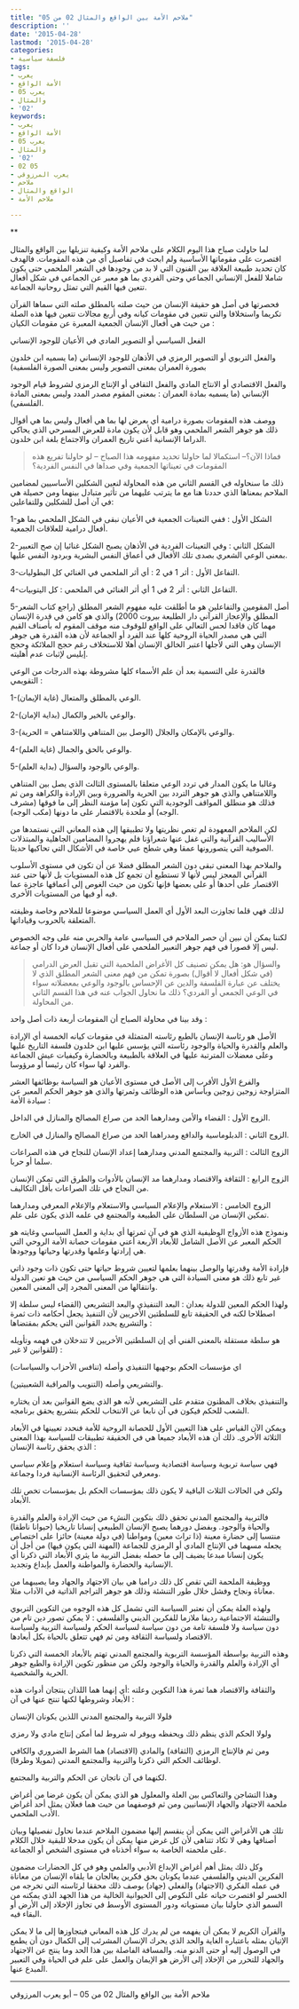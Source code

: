 ```yaml
---
title: "ملاحم الأمة بين الواقع والمثال 02 من 05"
description: ''
date: '2015-04-28'
lastmod: '2015-04-28'
categories:
- فلسفة سياسية
tags:
- يعرب
- الأمة الواقع
- 05 يعرب
- والمثال
- '02'
keywords:
- يعرب
- الأمة الواقع
- 05 يعرب
- والمثال
- '02'
- 02 05
- يعرب المرزوقي
- ملاحم
- الواقع والمثال
- ملاحم الأمة

---
```

**



لما حاولت صباح هذا اليوم الكلام على ملاحم الأمة وكيفية تنزيلها بين الواقع والمثال اقتصرت على مقوماتها الأساسية ولم ابحث في تفاصيل أي من هذه المقومات. فالهدف كان تحديد طبيعة العلاقة بين الفنون التي لا بد من وجودها في الشعر الملحمي حتى يكون شاملا للفعل الإنساني الجماعي وحتى الفردي بما هو معبر عن الجماعي في شكل أفعال تتعين فيها القيم التي تمثل روحانية الجماعة.

فحصرتها في أصل هو حقيقة الإنسان من حيث صلته بالمطلق صلته التي سماها القرآن تكريما واستخلافا والتي تتعين في مقومات كيانه وفي أربع مجالات تتعين فيها هذه الصلة من حيث هي أفعال الإنسان الجمعية المعبرة عن مقومات الكيان :

الفعل السياسي أو التصوير المادي في الأعيان للوجود الإنساني

والفعل التربوي أو التصوير الرمزي في الأذهان للوجود الإنساني (ما يسميه ابن خلدون بصورة العمران بمعنى التصوير وليس بمعنى الصورة الفلسفية)

والفعل الاقتصادي أو الانتاج المادي والفعل الثقافي أو الإنتاج الرمزي لشروط قيام الوجود الإنساني (ما يسميه بمادة العمران : بمعنى المقوم مصدر المدد وليس بمعنى المادة الفلسفي).

ووصف هذه المقومات بصورة درامية أي بعرض لها بما هي أفعال وليس بما هي أقوال ذلك هو جوهر الشعر الملحمي وهو قابل لأن يكون مادة للعرض المسرحي الذي يحاكي الدراما الإنسانية أعني تاريخ العمران والاجتماع بلغة ابن خلدون.

> فماذا الآن؟– استكمالا لما حاولنا تحديد مفهومه هذا الصباح – لو حاولنا تفريع هذه المقومات في تعيناتها الجمعية وفي صداها في النفس الفردية؟

ذلك ما سنحاوله في القسم الثاني من هذه المحاولة لنعين الشكلين الأساسيين لمضامين الملاحم بمعناها الذي حددنا هنا مع ما يترتب عليهما من تأثير متبادل بينهما ومن حصيلة هي في آن أصل للشكلين وللتفاعلين:

1-الشكل الأول : ففي التعينات الجمعية في الأعيان نبقى في الشكل الملحمي بما هو أفعال درامية للعلاقات الجمعية.

2-الشكل الثاني : وفي التعينات الفردية في الأذهان يصبح الشكل غنائيا إن صح التعبير بمعنى الوعي الشعري بصدى تلك الأفعال في أعماق النفس البشرية وبردود النفس عليها.

3-التفاعل الأول : أثر 1 في 2 : أي أثر الملحمي في الغنائي كل البطوليات.

4-التفاعل الثاني : أثر 2 في 1 أي أثر الغنائي في الملحمي : كل اليتوبيات.

5-أصل المقومين والتفاعلين هو ما أطلقت عليه مفهوم الشعر المطلق (راجع كتاب الشعر المطلق والإعجاز القرآني دار الطليعة بيروت 2000) والذي هو كامن في قدرة الإنسان مهما كان فاقدا لحس التعالي على الواقع للوقوف منه موقف المقوم له بأصناف القيم التي هي مصدر الحياة الروحية كلها عند الفرد أو الجماعة لأن هذه القدرة هي جوهر الإنسان وهي التي لأجلها اعتبر الخالق الإنسان أهلا للاستخلاف رغم حجج الملائكة وحجج إبليس لإثبات عدم أهليته.

فالقدرة على التسمية بعد أن علم الأسماء كلها مشروطة بهذه الدرجات من الوعي التقويمي :

1-الوعي بالمطلق والمتعال (غاية الإيمان).

2-والوعي بالخير والكمال (بداية الإمان).

3-والوعي بالإمكان والجلال (الوصل بين المتناهي واللامتناهي = الحرية).

4-والوعي بالحق والجمال (غاية العلم).

5-والوعي بالوجود والسؤال (بداية العلم).

وغالبا ما يكون المدار في تردد الوعي متعلقا بالمستوى الثالث الذي يصل بين المتناهي واللامتناهي والذي هو جوهر التردد بين الحرية والضرورة وبين الإرادة والكراهة ومن ثم فذلك هو منطلق المواقف الوجودية التي تكون إما مؤمنة النظر إلى ما فوقها (مشرف الوجه) أو ملحدة بالاقتصار على ما دونها (مكب الوجه).

لكن الملاحم المعهودة لم تغص نظريتها ولا تطبيقها إلى هذه المعاني التي نستمدها من الأساليب القرآنية والتي غفل عنها شعراؤنا فلم يهجروا المضامين الجاهلية والمبتذلات الصوفية التي يتصورونها عمقا وهي شطح عيي خاصة في الأشكال التي تحاكيها حديثا.

والملاحم بهذا المعنى تبقى دون الشعر المطلق فضلا عن أن تكون في مستوى الأسلوب القرآني المعجز ليس لأنها لا تستطيع أن تجمع كل هذه المستويات بل لأنها حتى عند الاقتصار على أحدها أو على بعضها فإنها تكون من حيث الغوص إلى أعماقها عاجزة عما فيه أو فيها من المستويات الأخرى.

لذلك فهي قلما تجاوزت البعد الأول أي العمل السياسي موضوعا للملاحم وخاصة وظيفته المتعلقة بالحروب وقياداتها.

لكننا يمكن أن نبين أن حصر الملاحم في السياسي عامة والحربي منه على وجه الخصوص ليس إلا قصورا في فهم جوهر التعبير الملحمي على أفعال الإنسان فردا كان أو جماعة.

> والسؤال هو: هل يمكن تصنيف كل الأغراض الملحمية التي تقبل العرض الدرامي (في شكل أفعال لا أقوال) بصورة تمكن من فهم معنى الشعر المطلق الذي لا يختلف عن عبارة الفلسفة والدين عن الإحساس بالوجود والوعي بمعضلاته سواء في الوعي الجمعي أو الفردي؟ ذلك ما نحاول الجواب عنه في هذا القسم الثاني من المحاولة.

وقد بينا في محاولة الصباح أن المقومات أربعة ذات أصل واحد :

الأصل هو رئاسة الإنسان بالطبع رئاسته المتمثلة في مقومات كيانه الخمسة أي الإرادة والعلم والقدرة والحياة والوجود رئاسته التي يؤسس عليها ابن خلدون فلسفة التاريخ عليها وعلى معضلات المترتبة عليها في العلاقة بالطبيعة وبالحضارة وكيفيات عيش الجماعة والفرد لها سواء كان رئيسا أو مرؤوسا.

والفرع الأول الأقرب إلى الأصل في مستوى الأعيان هو السياسة بوظائفها العشر المتزاوجة زوجين زوجين وبأساس هذه الوظائف وثمرتها والذي هو جوهر الحكم المعبر عن سيادة الأمة :

الزوج الأول : القضاء والأمن ومدارهما الحد من صراع المصالح والمنازل في الداخل.

الزوج الثاني : الدبلوماسية والدافع ومدراهما الحد من صراع المصالح والمنازل في الخارج.

الزوج الثالث : التربية والمجتمع المدني ومدارهما إعداد الإنسان للنجاح في هذه الصراعات سلما أو حربا.

الزوج الرابع : الثقافة والاقتصاد ومدارهما مد الإنسان بالأدوات والطرق التي تمكن الإنسان من النجاح في تلك الصراعات بأقل التكاليف.

الزوج الخامس : الاستعلام والإعلام السياسي والاستعلام والإعلام المعرفي ومدارهما تمكين الإنسان من السلطان على الطبيعة والمجتمع في علمه الذي يكون على علم.

ونموذج هذه الأزواج الوظيفية الذي هو في آن ثمرتها أي بداية و العمل السياسي وغايته هو الحكم المعبر عن الأصل الشامل للأبعاد الأربعة أعني مقومات حصانة الأمة الروحي التي هي إرادتها وعلمها وقدرتها وحياتها ووجودها.

فإرادة الأمة وقدرتها والوصل بينهما بعلمها لتعيين شروط حياتها حتى تكون ذات وجود ذاتي غير تابع ذلك هو معنى السيادة التي هي جوهر الحكم السياسي من حيث هو تعين الدولة وانتقالها من المعنى المجرد إلى المعنى المعين.

ولهذا الحكم المعين للدولة بعدان : البعد التنفيذي والبعد التشريعي (القضاء ليس سلطة إلا اصطلاحا لكنه في الحقيقة تابع للسلطتين الأخريين لأن التنفيذ يجعل أحكامه ذات ثمرة والتشريع يحدد القوانين التي يحكم بمقتضاها :

هو سلطة مستقلة بالمعنى الفني أي إن السلطتين الأخريين لا تتدخلان في فهمه وتأويله للقوانين لا غير) :

اي مؤسسات الحكم بوجهيها التنفيذي وأصله (تنافس الأحزاب والسياسات)

والتشريعي وأصله (التنويب والمراقبة الشعبيتين).

والتنفيذي بخلاف المظنون متقدم على التشريعي لأنه هو الذي يضع القوانين بعد أن يختاره الشعب للحكم فيكون في آن نابعا عن الانتخاب للحكم بتشريع يحقق برنامجه.

ويمكن الآن القياس على هذا التعيين الأول للحصانة الروحية للأمة فنحدد تعيينها في الأبعاد الثلاثة الأخرى. ذلك أن هذه الأبعاد جميعا هي في الحقيقة تطبيقات للسياسة بهذا المعنى الذي يحقق رئاسة الإنسان :

فهي سياسة تربوية وسياسة اقتصادية وسياسة ثقافية وسياسة استعلام وإعلام سياسي ومعرفي لتحقيق الرئاسة الإنسانية فردا وجماعة.

ولكن في الحالات الثلاث الباقية لا يكون ذلك بمؤسسات الحكم بل بمؤسسات تخص تلك الأبعاد.

فالتربية والمجتمع المدني تحقق ذلك بتكوين النشء من حيث الإرادة والعلم والقدرة والحياة والوجود. وبفضل دورهما يصبح الإنسان الطبيعي إنسانا تاريخيا (حيوانا ناطقا) منتسبا إلى حضارة معينة (ذا تراث معين) ومواطنا (في دولة معينة) حائزا على اختصاص يجعله مسهما في الإنتاج المادي أو الرمزي للجماعة (المهنة التي يكون فيها) من أجل أن يكون إنسانا مبدعا يضيف إلى ما حصله بفضل التربية ما يثري الأبعاد التي ذكرنا أي الإنسانية والحضارة والمواطنة والعمل بإبداع وتجديد.

ووظيفة الملحمة التي تقص كل ذلك دراميا هي بيان الاجتهاد والجهاد وما يصيبهما من معاناة ونجاح وفشل خلال طور التنشئة وذلك هو جوهر التراجم الذاتية في الآداب مثلا.

ولهذه العلة يمكن أن نعتبر السياسة التي تشمل كل هذه الوجوه من التكوين التربوي والتنشئة الاجتماعية رديفا ملازما للفكرين الديني والفلسفي : لا يمكن تصور دين تام من دون سياسة ولا فلسفة تامة من دون سياسة لسياسة الحكم ولسياسة التربية ولسياسة الاقتصاد ولسياسة الثقافة ومن ثم فهي تتعلق بالحياة بكل أبعادها.

وهذه التربية بواسطة المؤسسة التربوية والمجتمع المدني تهتم بالأبعاد الخمسة التي ذكرنا أي الإرادة والعلم والقدرة والحياة والوجود ولكن من منظور تكوين الإرادة والطبع جوهر الحرية والشخصية.

والثقافة والاقتصاد هما ثمرة هذا التكوين وعلته :أي إنهما هما اللذان ينتجان أدوات هذه الأبعاد وشروطها لكنها تنتج عنها في آن :

فلولا التربية والمجتمع المدني اللذين يكونان الإنسان

ولولا الحكم الذي ينظم ذلك ويحفظه ويوفر له شروط لما أمكن إنتاج مادي ولا رمزي

ومن ثم فالإنتاج الرمزي (الثقافة) والمادي (الاقتصاد) هما الشرط الضروري والكافي لوظائف الحكم التي ذكرنا والتربية والمجتمع المدني (تمويلا وطرقا).

لكنهما في آن ناتجان عن الحكم والتربية والمجتمع.

وهذا التشاجن والتعاكس بين العلة والمعلول هو الذي يمكن أن يكون غرضا من أغراض ملحمة الاجتهاد والجهاد الإنسانيين ومن ثم فوصفهما من حيث هما فعلان يمثل أحد أغراض الأدب الملحمي.

تلك هي الأغراض التي يمكن أن ينقسم إليها مضمون الملاحم عندما نحاول تفصيلها وبيان أصنافها وهي لا تكاد تتناهى لأن كل غرض منها يمكن أن يكون مدخلا للبقية خلال الكلام على ملحمته الخاصة به سواء أخذناه في مستوى الشخص أو الجماعة.

وكل ذلك يمثل أهم أغراض الإبداع الأدبي والعلمي وهو في كل الحضارات مضمون الفكرين الديني والفلسفي عندما يكونان بحق فكرين يعالجان ما يلقاه الإنسان من معاناة في عمله الفكري (الاجتهاد) والفعلي (جهاد) بوصف ذلك محققا لرئاسته التي تخرجه من الخسر لو اقتصرت حياته على النكوص إلى الحيوانية الخالية من هذا الجهد الذي يمكنه من السمو الذي حاولنا بيان مستوياته ودور المستوى الأوسط في تجاوز الإخلاد إلى الأرض أو البقاء فيه.

والقرآن الكريم لا يمكن أن يفهمه من لم يدرك كل هذه المعاني فيتجاوزها إلى ما لا يمكن الإتيان بمثله باعتباره الغاية والحد الذي يحرك الإنسان المشرئب إلى الكمال دون أن يطمع في الوصول إليه أو حتى الدنو منه. والمسافة الفاصلة بين هذا الحد وما ينتج عن الاجتهاد والجهاد للتحرر من الإخلاد إلى الأرض هو الإيمان والعمل على علم في الحياة وفي التعبير المبدع عنها.

---

ملاحم الأمة بين الواقع والمثال 02 من 05 – أبو يعرب المرزوقي

###